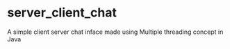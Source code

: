 # server_client_chat
A simple client server chat inface made using Multiple threading concept in Java

